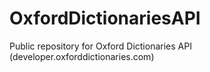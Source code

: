 # OxfordDictionariesAPI
Public repository for Oxford Dictionaries API (developer.oxforddictionaries.com)
